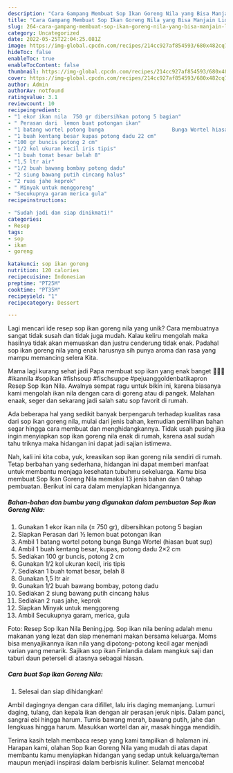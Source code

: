 ```yaml
---
description: "Cara Gampang Membuat Sop Ikan Goreng Nila yang Bisa Manjain Lidah"
title: "Cara Gampang Membuat Sop Ikan Goreng Nila yang Bisa Manjain Lidah"
slug: 264-cara-gampang-membuat-sop-ikan-goreng-nila-yang-bisa-manjain-lidah
category: Uncategorized
date: 2022-05-25T22:04:25.081Z
image: https://img-global.cpcdn.com/recipes/214cc927af854593/680x482cq70/sop-ikan-goreng-nila-foto-resep-utama.jpg
hideToc: false
enableToc: true
enableTocContent: false
thumbnail: https://img-global.cpcdn.com/recipes/214cc927af854593/680x482cq70/sop-ikan-goreng-nila-foto-resep-utama.jpg
cover: https://img-global.cpcdn.com/recipes/214cc927af854593/680x482cq70/sop-ikan-goreng-nila-foto-resep-utama.jpg
author: Admin
authorAv: notfound
ratingvalue: 3.1
reviewcount: 10
recipeingredient:
- "1 ekor ikan nila  750 gr dibersihkan potong 5 bagian"
- " Perasan dari  lemon buat potongan ikan"
- "1 batang wortel potong bunga                      Bunga Wortel hiasan buat sup"
- "1 buah kentang besar kupas potong dadu 22 cm"
- "100 gr buncis potong 2 cm"
- "1/2 kol ukuran kecil iris tipis"
- "1 buah tomat besar belah 8"
- "1,5 ltr air"
- "1/2 buah bawang bombay potong dadu"
- "2 siung bawang putih cincang halus"
- "2 ruas jahe keprok"
- " Minyak untuk menggoreng"
- "Secukupnya garam merica gula"
recipeinstructions:

- "Sudah jadi dan siap dinikmati!"
categories:
- Resep
tags:
- sop
- ikan
- goreng

katakunci: sop ikan goreng 
nutrition: 120 calories
recipecuisine: Indonesian
preptime: "PT25M"
cooktime: "PT35M"
recipeyield: "1"
recipecategory: Dessert

---
```





Lagi mencari ide resep sop ikan goreng nila yang unik? Cara membuatnya sangat tidak susah dan tidak juga mudah. Kalau keliru mengolah maka hasilnya tidak akan memuaskan dan justru cenderung tidak enak. Padahal sop ikan goreng nila yang enak harusnya sih punya aroma dan rasa yang mampu memancing selera Kita.





Mama lagi kurang sehat jadi Papa membuat sop ikan yang enak banget 🥰🥰🥰 #ikannila #sopikan #fishsoup #fischsuppe #pejuanggoldenbatikapron Resep Sop Ikan Nila. Awalnya sempat ragu untuk bikin ini, karena biasanya kami mengolah ikan nila dengan cara di goreng atau di pangek. Malahan enaak, seger dan sekarang jadi salah satu sop favorit di rumah.

Ada beberapa hal yang sedikit banyak berpengaruh terhadap kualitas rasa dari sop ikan goreng nila, mulai dari jenis bahan, kemudian pemilihan bahan segar hingga cara membuat dan menghidangkannya. Tidak usah pusing jika ingin menyiapkan sop ikan goreng nila enak di rumah, karena asal sudah tahu triknya maka hidangan ini dapat jadi sajian istimewa.






Nah, kali ini kita coba, yuk, kreasikan sop ikan goreng nila sendiri di rumah. Tetap berbahan yang sederhana, hidangan ini dapat memberi manfaat untuk membantu menjaga kesehatan tubuhmu sekeluarga. Kamu bisa membuat Sop Ikan Goreng Nila memakai 13 jenis bahan dan 0 tahap pembuatan. Berikut ini cara dalam menyiapkan hidangannya.

<!--inarticleads1-->

##### Bahan-bahan dan bumbu yang digunakan dalam pembuatan Sop Ikan Goreng Nila:

1. Gunakan 1 ekor ikan nila (± 750 gr), dibersihkan potong 5 bagian
1. Siapkan  Perasan dari ½ lemon buat potongan ikan
1. Ambil 1 batang wortel potong bunga                      Bunga Wortel (hiasan buat sup)
1. Ambil 1 buah kentang besar, kupas, potong dadu 2×2 cm
1. Sediakan 100 gr buncis, potong 2 cm
1. Gunakan 1/2 kol ukuran kecil, iris tipis
1. Sediakan 1 buah tomat besar, belah 8
1. Gunakan 1,5 ltr air
1. Gunakan 1/2 buah bawang bombay, potong dadu
1. Sediakan 2 siung bawang putih cincang halus
1. Sediakan 2 ruas jahe, keprok
1. Siapkan  Minyak untuk menggoreng
1. Ambil Secukupnya garam, merica, gula


Foto: Resep Sop Ikan Nila Bening.jpg. Sop ikan nila bening adalah menu makanan yang lezat dan siap menemani makan bersama keluarga. Moms bisa menyajikannya ikan nila yang dipotong-potong kecil agar menjadi varian yang menarik. Sajikan sop ikan Finlandia dalam mangkuk saji dan taburi daun peterseli di atasnya sebagai hiasan. 

<!--inarticleads2-->

##### Cara buat Sop Ikan Goreng Nila:


1. Selesai dan siap dihidangkan!

Ambil dagingnya dengan cara difillet, lalu iris daging memanjang. Lumuri daging, tulang, dan kepala ikan dengan air perasan jeruk nipis. Dalam panci, sangrai ebi hingga harum. Tumis bawang merah, bawang putih, jahe dan lengkuas hingga harum. Masukkan wortel dan air, masak hingga mendidih. 

Terima kasih telah membaca resep yang kami tampilkan di halaman ini. Harapan kami, olahan Sop Ikan Goreng Nila yang mudah di atas dapat membantu kamu menyiapkan hidangan yang sedap untuk keluarga/teman maupun menjadi inspirasi dalam berbisnis kuliner. Selamat mencoba!
